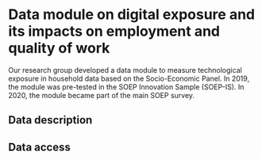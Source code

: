 # Data module on digital exposure and its impacts on employment and quality of work

Our research group developed a data module to measure technological exposure in household data based on the Socio-Economic Panel. In 2019, the module was pre-tested in the SOEP Innovation Sample (SOEP-IS). In 2020, the module became part of the main SOEP survey.

## Data description

## Data access
